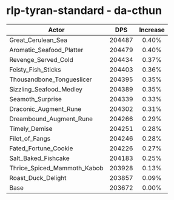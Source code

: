 # rlp-tyran-standard - da-cthun
| Actor | DPS | Increase |
|---|:---:|:---:|
|Great_Cerulean_Sea|204487|0.40%|
|Aromatic_Seafood_Platter|204479|0.40%|
|Revenge_Served_Cold|204434|0.37%|
|Feisty_Fish_Sticks|204403|0.36%|
|Thousandbone_Tongueslicer|204395|0.35%|
|Sizzling_Seafood_Medley|204389|0.35%|
|Seamoth_Surprise|204339|0.33%|
|Draconic_Augment_Rune|204302|0.31%|
|Dreambound_Augment_Rune|204266|0.29%|
|Timely_Demise|204251|0.28%|
|Filet_of_Fangs|204246|0.28%|
|Fated_Fortune_Cookie|204226|0.27%|
|Salt_Baked_Fishcake|204183|0.25%|
|Thrice_Spiced_Mammoth_Kabob|203928|0.13%|
|Roast_Duck_Delight|203857|0.09%|
|Base|203672|0.00%|

